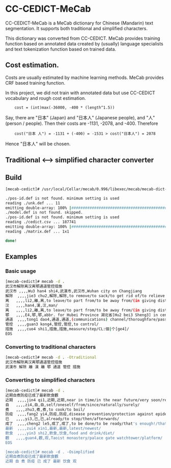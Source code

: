 # CC-CEDICT-MeCab

CC-CEDICT-MeCab is a MeCab dictionary for Chinese (Mandarin) text segmentation. It supports both traditional and simplified characters.

This dictionary was converted from CC-CEDICT. MeCab provides training function based on annotated data created by (usually) language specialists and text tokenization function based on trained data.


## Cost estimation.

Costs are usually estimated by machine learning methods. MeCab provides CRF based training function.

In this project, we did not train with annotated data but use CC-CEDICT vocabulary and rough cost estimation. 

```
    cost = (int)max(-36000, -400 * (length^1.5)) 
```

Say, there are "日本" (Japan) and "日本人" (Japanese people), and "人" (person / people). Then their costs are -1131, -2078, and -400. Therefore

```
    cost("日本 人") = -1131 + (-400) = -1531 > cost("日本人") = 2078
```

Hence "日本人" will be chosen.


## Traditional <--> simplified character converter




## Build
```bash
[mecab-cedict]# /usr/local/Cellar/mecab/0.996/libexec/mecab/mecab-dict-index -f utf-8 -t utf-8

./pos-id.def is not found. minimum setting is used
reading ./unk.def ... 11
emitting double-array: 100% |###########################################|
./model.def is not found. skipped.
./pos-id.def is not found. minimum setting is used
reading ./cedict.csv ... 187741
emitting double-array: 100% |###########################################|
reading ./matrix.def ... 1x1

done!
```

## Examples
### Basic usage
```bash
[mecab-cedict]# mecab -d .
武汉市解除离汉离鄂通道管控措施
武汉市	,,,,Wu3 han4 shi4,武漢市,武汉市,Wuhan city on Changjiang
解除	,,,,jie3 chu2,解除,解除,to remove/to sack/to get rid of/to relieve (sb of their duties)/to free/to lift (an embargo)/to rescind (an agreement)/
离	,,,,li2,離,离,to leave/to part from/to be away from/(in giving distances) from/without (sth)/independent of/one of the Eight Trigrams 八卦[ba1 gua4]
汉	,,,,han4,漢,汉,man/
离	,,,,li2,離,离,to leave/to part from/to be away from/(in giving distances) from/without (sth)/independent of/one of the Eight Trigrams 八卦[ba1 gua4]
鄂	,,,,E4,鄂,鄂,abbr. for Hubei Province 湖北省[Hu2 bei3 Sheng3] in central China/surname E/
通道	,,,,tong1 dao4,通道,通道,(communications) channel/thoroughfare/passage/
管控	,,,,guan3 kong4,管控,管控,to control/
措施	,,,,cuo4 shi1,措施,措施,measure/step/CL:個|个[ge4]/
EOS
```

### Converting to traditional characters
```bash
[mecab-cedict]# mecab -d . -Otraditional
武汉市解除离汉离鄂通道管控措施
武漢市 解除 離 漢 離 鄂 通道 管控 措施
```


### Converting to simplified characters
```bash
[mecab-cedict]# mecab -d .
近期自煮防疫已成了最新飲食觀
近期	,,,,jin4 qi1,近期,近期,near in time/in the near future/very soon/recent/
自	,,,,zi4,自,自,self/oneself/from/since/naturally/surely/
煮	,,,,zhu3,煮,煮,to cook/to boil/
防疫	,,,,fang2 yi4,防疫,防疫,disease prevention/protection against epidemic/
已	,,,,yi3,已,已,already/to stop/then/afterwards/
成了	,,,,cheng2 le5,成了,成了,to be done/to be ready/that's enough!/that will do!/
最新	,,,,zui4 xin1,最新,最新,latest/newest/
飲食	,,,,yin3 shi2,飲食,饮食,food and drink/diet/
觀	,,,,guan4,觀,观,Taoist monastery/palace gate watchtower/platform/
EOS

[mecab-cedict]# mecab -d . -Osimplified
近期自煮防疫已成了最新飲食觀
近期 自 煮 防疫 已 成了 最新 饮食 观
```

